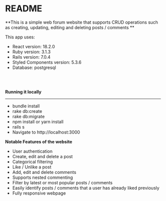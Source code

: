 # README

**This is a simple web forum website that supports CRUD operations such as creating, updating, editing and deleting posts / comments **

This app uses: <br />
<ul>
    <li>React version: 18.2.0</li>
    <li>Ruby version: 3.1.3</li>
    <li>Rails version: 7.0.4</li>
    <li>Styled Components version: 5.3.6</li>
    <li>Database: postgresql</li>
</ul>
<br />
<br />

**Running it locally**

_____________________

<ul>
    <li>bundle install</li>
    <li>rake db:create</li>
    <li>rake db:migrate</li>
    <li>npm install or yarn install</li>
    <li>rails s</li>
    <li>Navigate to http://localhost:3000</li>
</ul>

**Notable Features of the website**

<ul>
    <li>User authentication</li>
    <li>Create, edit and delete a post</li>
    <li>Categorical filtering</li>
    <li>Like / Unlike a post</li>
    <li>Add, edit and delete comments</li>
    <li>Supports nested commenting</li>
    <li>Filter by latest or most popular posts / comments</li>
    <li>Easily identify posts / comments that a user has already liked previously</li>
    <li>Fully responsive webpage</li>
</ul>